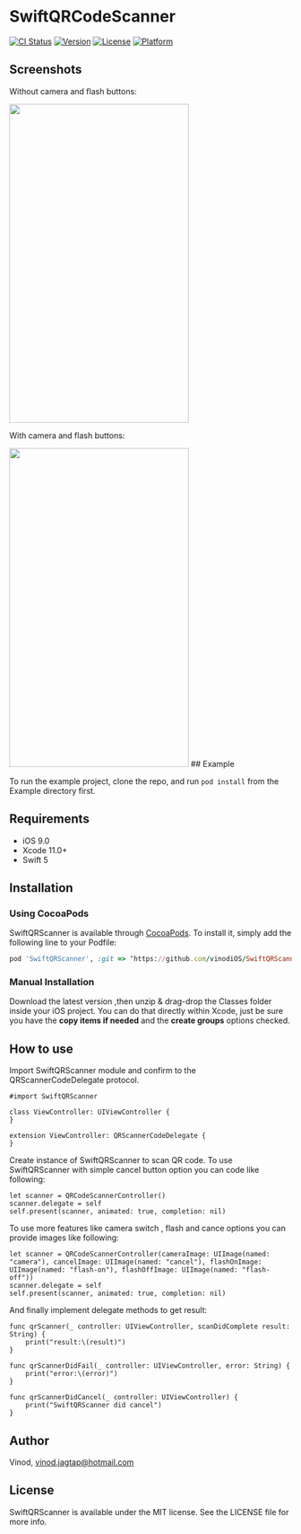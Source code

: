 # SwiftQRCodeScanner

[![CI Status](http://img.shields.io/travis/vinodiOS/SwiftQRScanner.svg?style=flat)](https://travis-ci.org/vinodiOS/SwiftQRScanner)
[![Version](https://img.shields.io/cocoapods/v/SwiftQRScanner.svg?style=flat)](http://cocoapods.org/pods/SwiftQRScanner)
[![License](https://img.shields.io/cocoapods/l/SwiftQRScanner.svg?style=flat)](http://cocoapods.org/pods/SwiftQRScanner)
[![Platform](https://img.shields.io/cocoapods/p/SwiftQRScanner.svg?style=flat)](http://cocoapods.org/pods/SwiftQRScanner)

## Screenshots
Without camera and flash buttons:

<img src="https://user-images.githubusercontent.com/30258541/71320186-e2315180-24cd-11ea-8be8-a616eb0e2c37.png" width="320" height="568">

With camera and flash buttons:

<img src="https://user-images.githubusercontent.com/30258541/71320169-97afd500-24cd-11ea-89c7-5d6be7c2fc55.png" width="320" height="568">
## Example

To run the example project, clone the repo, and run `pod install` from the Example directory first.

## Requirements
- iOS 9.0
- Xcode 11.0+
- Swift 5

## Installation
### Using CocoaPods
SwiftQRScanner is available through [CocoaPods](http://cocoapods.org). To install
it, simply add the following line to your Podfile:

```ruby
pod 'SwiftQRScanner', :git => ‘https://github.com/vinodiOS/SwiftQRScanner’
```
### Manual Installation
Download the latest version ,then unzip & drag-drop the Classes  folder inside your iOS project. You can do that directly within Xcode,
just be sure you have the **copy items if needed** and the **create groups** options checked.

## How to use
Import SwiftQRScanner module and confirm to the QRScannerCodeDelegate protocol.

```
#import SwiftQRScanner

class ViewController: UIViewController {
}

extension ViewController: QRScannerCodeDelegate {
}
```

Create instance of SwiftQRScanner to scan QR code. To use SwiftQRScanner with simple cancel button option you can code like following:
```
let scanner = QRCodeScannerController()
scanner.delegate = self
self.present(scanner, animated: true, completion: nil)
```
To use more features like camera switch , flash and cance options you can provide images like following:
```
let scanner = QRCodeScannerController(cameraImage: UIImage(named: "camera"), cancelImage: UIImage(named: "cancel"), flashOnImage: UIImage(named: "flash-on"), flashOffImage: UIImage(named: "flash-off"))
scanner.delegate = self
self.present(scanner, animated: true, completion: nil)
```
And finally implement delegate methods to get result:
```
func qrScanner(_ controller: UIViewController, scanDidComplete result: String) {
    print("result:\(result)")
}

func qrScannerDidFail(_ controller: UIViewController, error: String) {
    print("error:\(error)")
}

func qrScannerDidCancel(_ controller: UIViewController) {
    print("SwiftQRScanner did cancel")
}
```

## Author

Vinod, vinod.jagtap@hotmail.com

## License

SwiftQRScanner is available under the MIT license. See the LICENSE file for more info.
